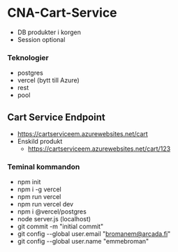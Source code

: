 # CNA-Cart-Service
* DB produkter i korgen
* Session optional

### Teknologier
* postgres
* vercel (bytt till Azure)
* rest
* pool

## Cart Service Endpoint
* https://cartserviceem.azurewebsites.net/cart
* Enskild produkt
  * https://cartserviceem.azurewebsites.net/cart/123


### Teminal kommandon
* npm init 
* npm i -g vercel
* npm run vercel
* npm run vercel dev
* npm i @vercel/postgres
* node server.js (localhost)
* git commit -m "initial commit"
* git config --global user.email "bromanem@arcada.fi"
* git config --global user.name "emmebroman"


